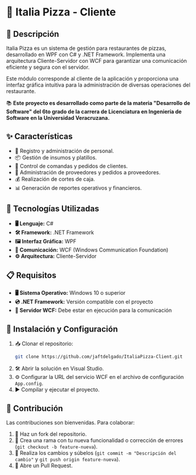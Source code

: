 # 🍕 Italia Pizza - Cliente

## 📌 Descripción
Italia Pizza es un sistema de gestión para restaurantes de pizzas, desarrollado en WPF con C# y .NET Framework. Implementa una arquitectura Cliente-Servidor con WCF para garantizar una comunicación eficiente y segura con el servidor. 

Este módulo corresponde al cliente de la aplicación y proporciona una interfaz gráfica intuitiva para la administración de diversas operaciones del restaurante.

📚 **Este proyecto es desarrollado como parte de la materia "Desarrollo de Software" del 6to grado de la carrera de Licenciatura en Ingeniería de Software en la Universidad Veracruzana.**

## ✨ Características
- 👥 Registro y administración de personal.
- 📦 Gestión de insumos y platillos.
- 📝 Control de comandas y pedidos de clientes.
- 🚚 Administración de proveedores y pedidos a proveedores.
- 💰 Realización de cortes de caja.
- 📊 Generación de reportes operativos y financieros.

## 🔧 Tecnologías Utilizadas
- **🖥️ Lenguaje:** C#
- **🛠️ Framework:** .NET Framework
- **🖼️ Interfaz Gráfica:** WPF
- **🔗 Comunicación:** WCF (Windows Communication Foundation)
- **⚙️ Arquitectura:** Cliente-Servidor

## 📋 Requisitos
- **🖥️ Sistema Operativo:** Windows 10 o superior
- **💿 .NET Framework:** Versión compatible con el proyecto
- **📡 Servidor WCF:** Debe estar en ejecución para la comunicación

## 🚀 Instalación y Configuración
1. 📥 Clonar el repositorio:
   ```sh
   git clone https://github.com/jaftdelgado/ItaliaPizza-Client.git
   ```
2. 🛠️ Abrir la solución en Visual Studio.
3. ⚙️ Configurar la URL del servicio WCF en el archivo de configuración `App.config`.
4. ▶️ Compilar y ejecutar el proyecto.

## 🤝 Contribución
Las contribuciones son bienvenidas. Para colaborar:
1. 🔄 Haz un fork del repositorio.
2. 🌱 Crea una rama con tu nueva funcionalidad o corrección de errores (`git checkout -b feature-nueva`).
3. 📝 Realiza los cambios y súbelos (`git commit -m "Descripción del cambio"` y `git push origin feature-nueva`).
4. 🔀 Abre un Pull Request.
